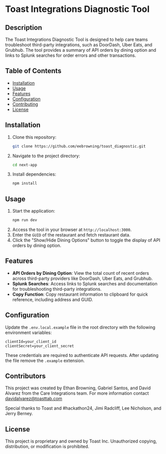 # Toast Integrations Diagnostic Tool

## Description
The Toast Integrations Diagnostic Tool is designed to help care teams troubleshoot third-party integrations, such as DoorDash, Uber Eats, and Grubhub. The tool provides a summary of API orders by dining option and links to Splunk searches for order errors and other transactions.

## Table of Contents
- [Installation](#installation)
- [Usage](#usage)
- [Features](#features)
- [Configuration](#configuration)
- [Contributing](#contributing)
- [License](#license)

## Installation
1. Clone this repository:
   ```bash
   git clone https://github.com/eebrowning/toast_diagnostic.git
   ```
2. Navigate to the project directory:
   ```bash
   cd next-app
   ```
3. Install dependencies:
   ```bash
   npm install
   ```

## Usage
1. Start the application:
   ```bash
   npm run dev
   ```
2. Access the tool in your browser at `http://localhost:3000`.
3. Enter the `GUID` of the restaurant and fetch restaurant data.
4. Click the "Show/Hide Dining Options" button to toggle the display of API orders by dining option.

## Features
- **API Orders by Dining Option**: View the total count of recent orders across third-party providers like DoorDash, Uber Eats, and Grubhub.
- **Splunk Searches**: Access links to Splunk searches and documentation for troubleshooting third-party integrations.
- **Copy Function**: Copy restaurant information to clipboard for quick reference, including address and GUID.

## Configuration
Update the `.env.local.example` file in the root directory with the following environment variables:

```plaintext
clientId=your_client_id
clientSecret=your_client_secret
```
These credentials are required to authenticate API requests. After updating the file remove the `.example` extension.

## Contributors
This project was created by Ethan Browning, Gabriel Santos, and David Alvarez from the Care Integrations team. For more information contact davidalvarez@toasttab.com

Special thanks to Toast and #hackathon24, Jimi Radcliff, Lee Nicholson, and Jerry Berney.

## License
This project is proprietary and owned by Toast Inc. Unauthorized copying, distribution, or modification is prohibited.